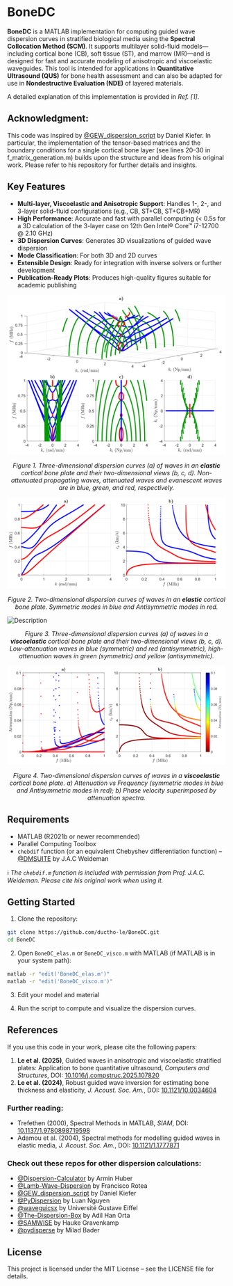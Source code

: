 # BoneDC

**BoneDC** is a MATLAB implementation for computing guided wave dispersion curves in stratified biological media using the **Spectral Collocation Method (SCM)**. It supports multilayer solid-fluid models—including cortical bone (CB), soft tissue (ST), and marrow (MR)—and is designed for fast and accurate modeling of anisotropic and viscoelastic waveguides. This tool is intended for applications in **Quantitative Ultrasound (QUS)** for bone health assessment and can also be adapted for use in **Nondestructive Evaluation (NDE)** of layered materials.

A detailed explanation of this implementation is provided in *Ref. [1]*.

## Acknowledgment:
This code was inspired by [@GEW_dispersion_script](https://github.com/dakiefer/GEW_dispersion_script) by Daniel Kiefer. In particular, the implementation of the tensor-based matrices and the boundary conditions for a single cortical bone layer (see lines 20–30 in f_matrix_generation.m) builds upon the structure and ideas from his original work. Please refer to his repository for further details and insights.

## Key Features

- **Multi-layer, Viscoelastic and Anisotropic Support**: Handles 1-, 2-, and 3-layer solid–fluid configurations (e.g., CB, ST+CB, ST+CB+MR)
- **High Performance**: Accurate and fast with parallel computing (< 0.5s for a 3D calculation of the 3-layer case on 12th Gen Intel® Core™ i7-12700 @ 2.10 GHz)
- **3D Dispersion Curves**: Generates 3D visualizations of guided wave dispersion
- **Mode Classification**: For both 3D and 2D curves
- **Extensible Design**: Ready for integration with inverse solvers or further development
- **Publication-Ready Plots**: Produces high-quality figures suitable for academic publishing


![Description](Figures/3D_dispersion_elas.svg)  
<div align="center">
<em>Figure 1. Three-dimensional dispersion curves (a) of waves in an <strong>elastic</strong> cortical bone plate and
their two-dimensional views (b, c, d). Non-attenuated propagating waves, attenuated waves and
evanescent waves are in blue, green, and red, respectively.</em>
</div>

![Description](Figures/2D_dispersion_elas.svg)  
<div align="center">
<em>Figure 2. Two-dimensional dispersion curves of waves in an <strong>elastic</strong> cortical bone plate. Symmetric modes in blue and Antisymmetric modes in red.</em>
</div>

![Description](Figures/3D_dispersion_visco.svg)  
<div align="center">
<em>Figure 3. Three-dimensional dispersion curves (a) of waves in a <strong>viscoelastic</strong> cortical bone plate and
their two-dimensional views (b, c, d). Low-attenuation waves in blue (symmetric) and red (antisymmetric), high-
attenuation waves in green (symmetric) and yellow (antisymmetric).</em>
</div>

![Description](Figures/2D_dispersion_visco.svg)  
<div align="center">
<em>Figure 4. Two-dimensional dispersion curves of waves in a <strong>viscoelastic</strong> cortical bone plate. a) Attenuation vs Frequency (symmetric modes in blue and Antisymmetric modes in red); b) Phase velocity superimposed by attenuation spectra.</em>
</div>

## Requirements

- MATLAB (R2021b or newer recommended)  
- Parallel Computing Toolbox  
- `chebdif` function (or an equivalent Chebyshev differentiation function) – [@DMSUITE](https://www.mathworks.com/matlabcentral/fileexchange/29-dmsuite) by J.A.C Weideman

ℹ️ *The `chebdif.m` function is included with permission from Prof. J.A.C. Weideman. Please cite his original work when using it.*

## Getting Started

1. Clone the repository:  
```bash
git clone https://github.com/ductho-le/BoneDC.git
cd BoneDC
```

2. Open `BoneDC_elas.m` or `BoneDC_visco.m` with MATLAB (if MATLAB is in your system path):
```bash
matlab -r "edit('BoneDC_elas.m')"
matlab -r "edit('BoneDC_visco.m')"
```

3. Edit your model and material

4. Run the script to compute and visualize the dispersion curves.

## References

If you use this code in your work, please cite the following papers:

1. **Le et al. (2025)**, Guided waves in anisotropic and viscoelastic stratified plates: Application to bone quantitative ultrasound, _Computers and Structures_, DOI: [10.1016/j.compstruc.2025.107820](https://doi.org/10.1016/j.compstruc.2025.107820)
2. **Le et al. (2024)**, Robust guided wave inversion for estimating bone thickness and elasticity, _J. Acoust. Soc. Am._, DOI: [10.1121/10.0034604](https://doi.org/10.1121/10.0034604)

### Further reading:

- Trefethen (2000), Spectral Methods in MATLAB, _SIAM_, DOI: [10.1137/1.9780898719598](https://doi.org/10.1137/1.9780898719598)  
- Adamou et al. (2004), Spectral methods for modelling guided waves in elastic media, _J. Acoust. Soc. Am._, DOI: [10.1121/1.1777871](https://doi.org/10.1121/1.1777871)

### Check out these repos for other dispersion calculations:
- [@Dispersion-Calculator](https://github.com/ArminHuber/Dispersion-Calculator) by Armin Huber  
- [@Lamb-Wave-Dispersion](https://github.com/franciscorotea/Lamb-Wave-Dispersion) by Francisco Rotea  
- [@GEW_dispersion_script](https://github.com/dakiefer/GEW_dispersion_script) by Daniel Kiefer  
- [@PyDispersion](https://github.com/luan-th-nguyen/PyDispersion) by Luan Nguyen  
- [@waveguicsx](https://github.com/Universite-Gustave-Eiffel/waveguicsx) by Université Gustave Eiffel  
- [@The-Dispersion-Box](https://github.com/adilorta/The-Dispersion-Box) by Adil Han Orta  
- [@SAMWISE](https://github.com/haukegravenkamp/SAMWISE) by Hauke Gravenkamp  
- [@pydisperse](https://github.com/nmbader/pydisperse) by Milad Bader

## License

This project is licensed under the MIT License – see the LICENSE file for details.
